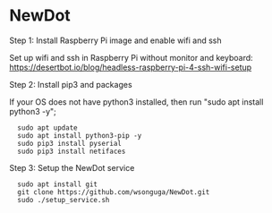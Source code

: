 # NewDot

Step 1: Install Raspberry Pi image and enable wifi and ssh

Set up wifi and ssh in Raspberry Pi without monitor and keyboard: https://desertbot.io/blog/headless-raspberry-pi-4-ssh-wifi-setup

Step 2: Install pip3 and packages

If your OS does not have python3 installed, then run "sudo apt install python3 -y";
```
  sudo apt update
  sudo apt install python3-pip -y
  sudo pip3 install pyserial
  sudo pip3 install netifaces
```

Step 3: Setup the NewDot service

```
  sudo apt install git
  git clone https://github.com/wsonguga/NewDot.git
  sudo ./setup_service.sh
```

